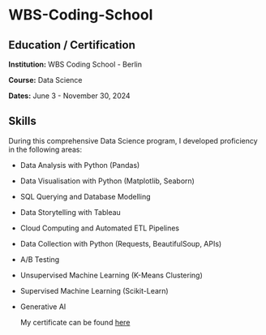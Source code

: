 # WBS-Coding-School

## Education / Certification

**Institution:** WBS Coding School - Berlin

**Course:** Data Science  

**Dates:** June 3 - November 30, 2024  

## Skills


During this comprehensive Data Science program, I developed proficiency in the following areas:

- Data Analysis with Python (Pandas)
- Data Visualisation with Python (Matplotlib, Seaborn)
- SQL Querying and Database Modelling
- Data Storytelling with Tableau
- Cloud Computing and Automated ETL Pipelines
- Data Collection with Python (Requests, BeautifulSoup, APIs)
- A/B Testing
- Unsupervised Machine Learning (K-Means Clustering)
- Supervised Machine Learning (Scikit-Learn)
- Generative AI


  My certificate can be found [here](./certificates)


